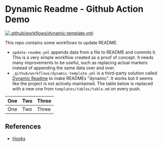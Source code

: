# Dynamic Readme - **Github Action** Demo

[![.github/workflows/dynamic-template.yml](https://github.com/f-hollow/demo-action-dynamic-readme/actions/workflows/dynamic-template.yml/badge.svg)](https://github.com/f-hollow/demo-action-dynamic-readme/actions/workflows/dynamic-template.yml)

This repo contains some workflows to update README.

- `update-readme.yml` appends data from a file to README and commits it. This is a very simple workflow created as a proof of concept. It needs many improvements to be useful, such as replacing actual markers instead of appending the same data over and over.
- `.github/workflows/dynamic-template.yml` is a third-party solution called [Dynamic Readme](https://github.com/marketplace/actions/dynamic-readme) to make READMEs "dynamic". It works but it seems like the project is not actively maintained. The table below is replaced with a new one from `templates/tables/table.md` on every push.

<!-- START ./tables/table.md -->
| One | Two | Three |
| --- | --- | --- |
| One | Two | Three |

<!-- END ./tables/table.md -->

## References

- [Hooks](https://pre-commit.com/hoos.html)
